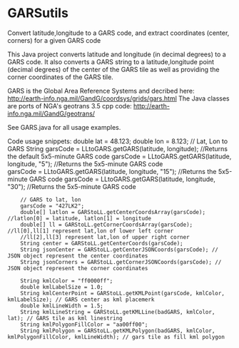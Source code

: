 # GARSutils
Convert latitude,longitude to a GARS code, and extract coordinates (center, corners) for a given GARS code

This Java project converts latitude and longitude (in decimal degrees) to a GARS code. It also converts a GARS string
to a latitude,longitude point (decimal degrees) of the center of the GARS tile as well as providing the corner coordinates 
of the GARS tile.

GARS is the Global Area Reference Systems and decribed here: http://earth-info.nga.mil/GandG/coordsys/grids/gars.html
The Java classes are ports of NGA's geotrans 3.5 cpp code: http://earth-info.nga.mil/GandG/geotrans/

See GARS.java for all usage examples. 

Code usage snippets:
        double lat = 48.123;
        double lon = 8.123;
        // Lat, Lon to GARS
        String garsCode = LLtoGARS.getGARS(latitude, longitude); //Returns the default 5x5-minute GARS code 
        garsCode = LLtoGARS.getGARS(latitude, longitude, "5"); //Returns the 5x5-minute GARS code        
        garsCode = LLtoGARS.getGARS(latitude, longitude, "15"); //Returns the 5x5-minute GARS code
        garsCode = LLtoGARS.getGARS(latitude, longitude, "30"); //Returns the 5x5-minute GARS code
        
        // GARS to lat, lon
        garsCode = "427LK2";
        double[] latlon = GARStoLL.getCenterCoordsArray(garsCode); //latlon[0] = latitude, latlon[1] = longitude
        double[] ll = GARStoLL.getCornerCoordsArray(garsCode); //ll[0],ll[1] represent lat,lon of lower left corner
        //ll[2],ll[3] represent lat,lon of upper right corner
        String center = GARStoLL.getCenterCoords(garsCode);
        String jsonCenter = GARStoLL.getCenterJSONCoords(garsCode); // JSON object represent the center coordinates
        String jsonCorners = GARStoLL.getCornerJSONCoords(garsCode); // JSON object represent the corner coordinates

        String kmlColor = "ff0000ff";
        double kmlLabelSize = 1.0;
        String kmlCenterPoint = GARStoLL.getKMLPoint(garsCode, kmlColor, kmlLabelSize); // GARS center as kml placemerk
        double kmlLineWidth = 1.5;
        String kmlLineString = GARStoLL.getKMLLine(badGARS, kmlColor, lat); // GARS tile as kml linestring
        String kmlPolygonFillColor = "aa00ff00";
        String kmlPolygon = GARStoLL.getKMLPolygon(badGARS, kmlColor, kmlPolygonFillColor, kmlLineWidth); // gars tile as fill kml polygon
